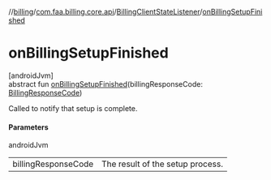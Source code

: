 //[billing](../../../index.md)/[com.faa.billing.core.api](../index.md)/[BillingClientStateListener](index.md)/[onBillingSetupFinished](on-billing-setup-finished.md)

# onBillingSetupFinished

[androidJvm]\
abstract fun [onBillingSetupFinished](on-billing-setup-finished.md)(billingResponseCode: [BillingResponseCode](../-billing-response-code/index.md))

Called to notify that setup is complete.

#### Parameters

androidJvm

| | |
|---|---|
| billingResponseCode | The result of the setup process. |
